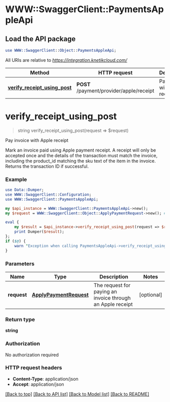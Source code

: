 # WWW::SwaggerClient::PaymentsAppleApi

## Load the API package
```perl
use WWW::SwaggerClient::Object::PaymentsAppleApi;
```

All URIs are relative to *https://integration.knetikcloud.com/*

Method | HTTP request | Description
------------- | ------------- | -------------
[**verify_receipt_using_post**](PaymentsAppleApi.md#verify_receipt_using_post) | **POST** /payment/provider/apple/receipt | Pay invoice with Apple receipt


# **verify_receipt_using_post**
> string verify_receipt_using_post(request => $request)

Pay invoice with Apple receipt

Mark an invoice paid using Apple payment receipt. A receipt will only be accepted once and the details of the transaction must match the invoice, including the product_id matching the sku text of the item in the invoice. Returns the transaction ID if successful.

### Example 
```perl
use Data::Dumper;
use WWW::SwaggerClient::Configuration;
use WWW::SwaggerClient::PaymentsAppleApi;

my $api_instance = WWW::SwaggerClient::PaymentsAppleApi->new();
my $request = WWW::SwaggerClient::Object::ApplyPaymentRequest->new(); # ApplyPaymentRequest | The request for paying an invoice through an Apple receipt

eval { 
    my $result = $api_instance->verify_receipt_using_post(request => $request);
    print Dumper($result);
};
if ($@) {
    warn "Exception when calling PaymentsAppleApi->verify_receipt_using_post: $@\n";
}
```

### Parameters

Name | Type | Description  | Notes
------------- | ------------- | ------------- | -------------
 **request** | [**ApplyPaymentRequest**](ApplyPaymentRequest.md)| The request for paying an invoice through an Apple receipt | [optional] 

### Return type

**string**

### Authorization

No authorization required

### HTTP request headers

 - **Content-Type**: application/json
 - **Accept**: application/json

[[Back to top]](#) [[Back to API list]](../README.md#documentation-for-api-endpoints) [[Back to Model list]](../README.md#documentation-for-models) [[Back to README]](../README.md)

